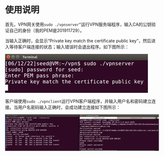 # 使用说明

首先，VPN网关使用`sudo ./vpnserver”`运行VPN服务端程序，输入CA的公钥验证自己的身份（我的PEM是201911729）。

当输入正确时，会显示“Private key match the certificate public key”，然后进入等待客户端连接的状态；输入错误时会退出程序。如下图所示：

![](./imgs/2-2.png)

客户端使用`sudo ./vpnclient`运行VPN客户端程序，并输入用户名和密码建立连接。当用户名密码输入正确时，会成功建立连接如下图所示：

![](./imgs/2-3.png)